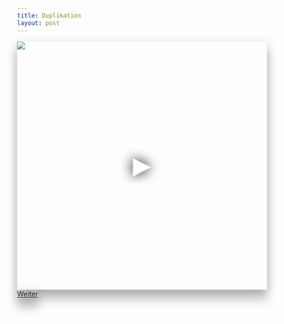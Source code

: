 ```yaml
---
title: Duplikation
layout: post
---
```

  <iframe frameborder="0"
  scrolling="no" 
  height="500" 
  width="100%" src="https://www.youtube-nocookie.com/embed/jwgqSknAqR4?controls=0" style="box-shadow: 0 20px 20px 0 rgba(0, 0, 0, 0.2), 0 6px 20px 0 rgba(0, 0, 0, 0.19)"
  srcdoc="<style>*{padding:0;margin:0;overflow:hidden}html,body{height:100%}img,span{position:absolute;width:100%;top:0;bottom:0;margin:auto}span{height:1.5em;text-align:center;font:48px/1.5 sans-serif;color:white;text-shadow:0 0 0.5em black}</style>
  <a href=https://www.youtube-nocookie.com/embed/jwgqSknAqR4?controls=0>
    <img src=https://img.youtube.com/vi/jwgqSknAqR4/maxresdefault.jpg ><span>▶</span></a>"
    >
  </iframe>
  <br>
  <a href="#erfolgskreislauf" class="button scrolly" style="box-shadow: 0 20px 20px 0 rgba(0, 0, 0, 0.2), 0 6px 20px 0 rgba(0, 0, 0, 0.19)">Weiter</a>